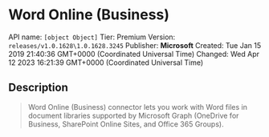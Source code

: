 # Word Online (Business)
API name: `[object Object]`
Tier: Premium
Version: `releases/v1.0.1628\1.0.1628.3245`
Publisher: **Microsoft**
Created: Tue Jan 15 2019 21:40:36 GMT+0000 (Coordinated Universal Time)
Changed: Wed Apr 12 2023 16:21:39 GMT+0000 (Coordinated Universal Time)

## Description
> Word Online (Business) connector lets you work with Word files in document libraries supported by Microsoft Graph (OneDrive for Business, SharePoint Online Sites, and Office 365 Groups).
